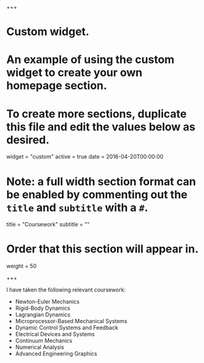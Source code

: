 +++
# Custom widget.
# An example of using the custom widget to create your own homepage section.
# To create more sections, duplicate this file and edit the values below as desired.
widget = "custom"
active = true
date = 2016-04-20T00:00:00

# Note: a full width section format can be enabled by commenting out the `title` and `subtitle` with a `#`.
title = "Coursework"
subtitle = ""

# Order that this section will appear in.
weight = 50

+++

I have taken the following relevant coursework:

- Newton-Euler Mechanics
- Rigid-Body Dynamics
- Lagrangian Dynamics
- Microprocessor-Based Mechanical Systems
- Dynamic Control Systems and Feedback
- Electrical Devices and Systems
- Continuum Mechanics
- Numerical Analysis
- Advanced Engineering Graphics
